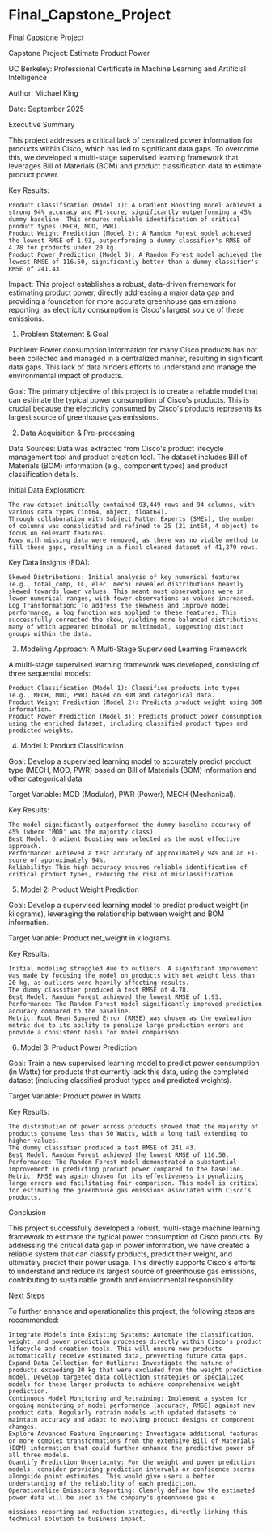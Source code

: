 # Final_Capstone_Project
Final Capstone Project

Capstone Project: Estimate Product Power

UC Berkeley: Professional Certificate in Machine Learning and Artificial Intelligence

Author: Michael King

Date: September 2025


Executive Summary

This project addresses a critical lack of centralized power information for products within Cisco, which has led to significant data gaps. To overcome this, we developed a multi-stage supervised learning framework that leverages Bill of Materials (BOM) and product classification data to estimate product power.

Key Results:

    Product Classification (Model 1): A Gradient Boosting model achieved a strong 94% accuracy and F1-score, significantly outperforming a 45% dummy baseline. This ensures reliable identification of critical product types (MECH, MOD, PWR).
    Product Weight Prediction (Model 2): A Random Forest model achieved the lowest RMSE of 1.93, outperforming a dummy classifier's RMSE of 4.78 for products under 20 kg.
    Product Power Prediction (Model 3): A Random Forest model achieved the lowest RMSE of 116.50, significantly better than a dummy classifier's RMSE of 241.43.


Impact: This project establishes a robust, data-driven framework for estimating product power, directly addressing a major data gap and providing a foundation for more accurate greenhouse gas emissions reporting, as electricity consumption is Cisco's largest source of these emissions.


1. Problem Statement & Goal

Problem: Power consumption information for many Cisco products has not been collected and managed in a centralized manner, resulting in significant data gaps. This lack of data hinders efforts to understand and manage the environmental impact of products.

Goal: The primary objective of this project is to create a reliable model that can estimate the typical power consumption of Cisco's products. This is crucial because the electricity consumed by Cisco's products represents its largest source of greenhouse gas emissions.


2. Data Acquisition & Pre-processing

Data Sources: Data was extracted from Cisco's product lifecycle management tool and product creation tool. The dataset includes Bill of Materials (BOM) information (e.g., component types) and product classification details.

Initial Data Exploration:

    The raw dataset initially contained 93,449 rows and 94 columns, with various data types (int64, object, float64).
    Through collaboration with Subject Matter Experts (SMEs), the number of columns was consolidated and refined to 25 (21 int64, 4 object) to focus on relevant features.
    Rows with missing data were removed, as there was no viable method to fill these gaps, resulting in a final cleaned dataset of 41,279 rows.


Key Data Insights (EDA):

    Skewed Distributions: Initial analysis of key numerical features (e.g., total_comp, IC, elec, mech) revealed distributions heavily skewed towards lower values. This meant most observations were in lower numerical ranges, with fewer observations as values increased.
    Log Transformation: To address the skewness and improve model performance, a log function was applied to these features. This successfully corrected the skew, yielding more balanced distributions, many of which appeared bimodal or multimodal, suggesting distinct groups within the data.



3. Modeling Approach: A Multi-Stage Supervised Learning Framework

A multi-stage supervised learning framework was developed, consisting of three sequential models:

    Product Classification (Model 1): Classifies products into types (e.g., MECH, MOD, PWR) based on BOM and categorical data.
    Product Weight Prediction (Model 2): Predicts product weight using BOM information.
    Product Power Prediction (Model 3): Predicts product power consumption using the enriched dataset, including classified product types and predicted weights.



4. Model 1: Product Classification

Goal: Develop a supervised learning model to accurately predict product type (MECH, MOD, PWR) based on Bill of Materials (BOM) information and other categorical data.

Target Variable: MOD (Modular), PWR (Power), MECH (Mechanical).

Key Results:

    The model significantly outperformed the dummy baseline accuracy of 45% (where 'MOD' was the majority class).
    Best Model: Gradient Boosting was selected as the most effective approach.
    Performance: Achieved a test accuracy of approximately 94% and an F1-score of approximately 94%.
    Reliability: This high accuracy ensures reliable identification of critical product types, reducing the risk of misclassification.



5. Model 2: Product Weight Prediction

Goal: Develop a supervised learning model to predict product weight (in kilograms), leveraging the relationship between weight and BOM information.

Target Variable: Product net_weight in kilograms.

Key Results:

    Initial modeling struggled due to outliers. A significant improvement was made by focusing the model on products with net_weight less than 20 kg, as outliers were heavily affecting results.
    The dummy classifier produced a test RMSE of 4.78.
    Best Model: Random Forest achieved the lowest RMSE of 1.93.
    Performance: The Random Forest model significantly improved prediction accuracy compared to the baseline.
    Metric: Root Mean Squared Error (RMSE) was chosen as the evaluation metric due to its ability to penalize large prediction errors and provide a consistent basis for model comparison.



6. Model 3: Product Power Prediction

Goal: Train a new supervised learning model to predict power consumption (in Watts) for products that currently lack this data, using the completed dataset (including classified product types and predicted weights).

Target Variable: Product power in Watts.

Key Results:

    The distribution of power across products showed that the majority of products consume less than 50 Watts, with a long tail extending to higher values.
    The dummy classifier produced a test RMSE of 241.43.
    Best Model: Random Forest achieved the lowest RMSE of 116.50.
    Performance: The Random Forest model demonstrated a substantial improvement in predicting product power compared to the baseline.
    Metric: RMSE was again chosen for its effectiveness in penalizing large errors and facilitating fair comparison. This model is critical for estimating the greenhouse gas emissions associated with Cisco’s products.



Conclusion

This project successfully developed a robust, multi-stage machine learning framework to estimate the typical power consumption of Cisco products. By addressing the critical data gap in power information, we have created a reliable system that can classify products, predict their weight, and ultimately predict their power usage. This directly supports Cisco's efforts to understand and reduce its largest source of greenhouse gas emissions, contributing to sustainable growth and environmental responsibility.


Next Steps

To further enhance and operationalize this project, the following steps are recommended:

    Integrate Models into Existing Systems: Automate the classification, weight, and power prediction processes directly within Cisco's product lifecycle and creation tools. This will ensure new products automatically receive estimated data, preventing future data gaps.
    Expand Data Collection for Outliers: Investigate the nature of products exceeding 20 kg that were excluded from the weight prediction model. Develop targeted data collection strategies or specialized models for these larger products to achieve comprehensive weight prediction.
    Continuous Model Monitoring and Retraining: Implement a system for ongoing monitoring of model performance (accuracy, RMSE) against new product data. Regularly retrain models with updated datasets to maintain accuracy and adapt to evolving product designs or component changes.
    Explore Advanced Feature Engineering: Investigate additional features or more complex transformations from the extensive Bill of Materials (BOM) information that could further enhance the predictive power of all three models.
    Quantify Prediction Uncertainty: For the weight and power prediction models, consider providing prediction intervals or confidence scores alongside point estimates. This would give users a better understanding of the reliability of each prediction.
    Operationalize Emissions Reporting: Clearly define how the estimated power data will be used in the company's greenhouse gas e

    missions reporting and reduction strategies, directly linking this technical solution to business impact.



